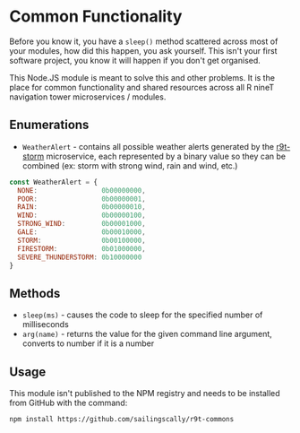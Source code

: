 # Common Functionality

Before you know it, you have a `sleep()` method scattered across most of your modules, how did this happen,
you ask yourself. This isn't your first software project, you know it will happen if you don't get organised.

This Node.JS module is meant to solve this and other problems. It is the place for common functionality and
shared resources across all R nineT navigation tower microservices / modules.

## Enumerations

- `WeatherAlert` - contains all possible weather alerts generated by the
[r9t-storm](https://github.com/sailingscally/r9t-storm) microservice, each represented by a binary value so
they can be combined (ex: storm with strong wind, rain and wind, etc.)
```JavaScript
const WeatherAlert = {
  NONE:                0b00000000,
  POOR:                0b00000001,
  RAIN:                0b00000010,
  WIND:                0b00000100,
  STRONG_WIND:         0b00001000,
  GALE:                0b00010000,
  STORM:               0b00100000,
  FIRESTORM:           0b01000000,
  SEVERE_THUNDERSTORM: 0b10000000
}
```

## Methods

- `sleep(ms)` - causes the code to sleep for the specified number of milliseconds
- `arg(name)` - returns the value for the given command line argument, converts to number if it is a number

## Usage

This module isn't published to the NPM registry and needs to be installed from GitHub with the command:

```
npm install https://github.com/sailingscally/r9t-commons
```
